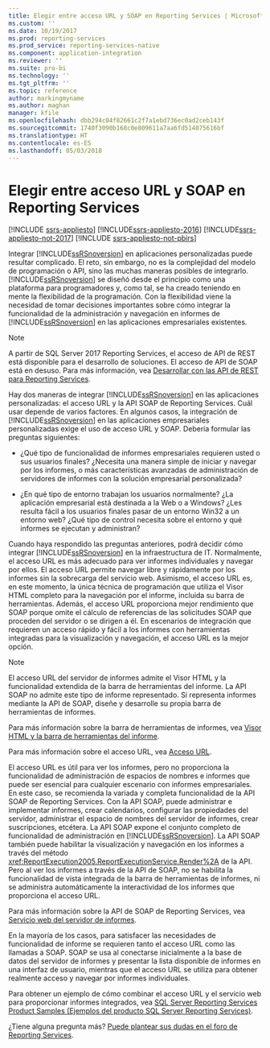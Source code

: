 ```yaml
---
title: Elegir entre acceso URL y SOAP en Reporting Services | Microsoft Docs
ms.custom: ''
ms.date: 10/19/2017
ms.prod: reporting-services
ms.prod_service: reporting-services-native
ms.component: application-integration
ms.reviewer: ''
ms.suite: pro-bi
ms.technology: ''
ms.tgt_pltfrm: ''
ms.topic: reference
author: markingmyname
ms.author: maghan
manager: kfile
ms.openlocfilehash: dbb294c04f82661c2f7a1ebd736ec0ad2ceb143f
ms.sourcegitcommit: 1740f3090b168c0e809611a7aa6fd514075616bf
ms.translationtype: HT
ms.contentlocale: es-ES
ms.lasthandoff: 05/03/2018
---
```

# <a name="choosing-between-url-access-and-soap-in-reporting-services"></a>Elegir entre acceso URL y SOAP en Reporting Services

[!INCLUDE [ssrs-appliesto](../../includes/ssrs-appliesto.md)] [!INCLUDE[ssrs-appliesto-2016](../../includes/ssrs-appliesto-2016.md)] [!INCLUDE[ssrs-appliesto-not-2017](../../includes/ssrs-appliesto-not-2017.md)] [!INCLUDE [ssrs-appliesto-not-pbirs](../../includes/ssrs-appliesto-not-pbirs.md)]

Integrar [!INCLUDE[ssRSnoversion](../../includes/ssrsnoversion-md.md)] en aplicaciones personalizadas puede resultar complicado. El reto, sin embargo, no es la complejidad del modelo de programación o API, sino las muchas maneras posibles de integrarlo. [!INCLUDE[ssRSnoversion](../../includes/ssrsnoversion-md.md)] se diseñó desde el principio como una plataforma para programadores y, como tal, se ha creado teniendo en mente la flexibilidad de la programación. Con la flexibilidad viene la necesidad de tomar decisiones importantes sobre cómo integrar la funcionalidad de la administración y navegación en informes de [!INCLUDE[ssRSnoversion](../../includes/ssrsnoversion-md.md)] en las aplicaciones empresariales existentes.

> [!NOTE]
> A partir de SQL Server 2017 Reporting Services, el acceso de API de REST está disponible para el desarrollo de soluciones. El acceso de API de SOAP está en desuso. Para más información, vea [Desarrollar con las API de REST para Reporting Services](../developer/rest-api.md).
  
 Hay dos maneras de integrar [!INCLUDE[ssRSnoversion](../../includes/ssrsnoversion-md.md)] en las aplicaciones personalizadas: el acceso URL y la API SOAP de Reporting Services. Cuál usar depende de varios factores. En algunos casos, la integración de [!INCLUDE[ssRSnoversion](../../includes/ssrsnoversion-md.md)] en las aplicaciones empresariales personalizadas exige el uso de acceso URL y SOAP. Debería formular las preguntas siguientes:  
  
-   ¿Qué tipo de funcionalidad de informes empresariales requieren usted o sus usuarios finales? ¿Necesita una manera simple de iniciar y navegar por los informes, o más características avanzadas de administración de servidores de informes con la solución empresarial personalizada?  
  
-   ¿En qué tipo de entorno trabajan los usuarios normalmente? ¿La aplicación empresarial está destinada a la Web o a Windows? ¿Les resulta fácil a los usuarios finales pasar de un entorno Win32 a un entorno web? ¿Qué tipo de control necesita sobre el entorno y qué informes se ejecutan y administran?  
  
 Cuando haya respondido las preguntas anteriores, podrá decidir cómo integrar [!INCLUDE[ssRSnoversion](../../includes/ssrsnoversion-md.md)] en la infraestructura de IT. Normalmente, el acceso URL es más adecuado para ver informes individuales y navegar por ellos. El acceso URL permite navegar libre y rápidamente por los informes sin la sobrecarga del servicio web. Asimismo, el acceso URL es, en este momento, la única técnica de programación que utiliza el Visor HTML completo para la navegación por el informe, incluida su barra de herramientas. Además, el acceso URL proporciona mejor rendimiento que SOAP porque omite el cálculo de referencias de las solicitudes SOAP que proceden del servidor o se dirigen a él. En escenarios de integración que requieren un acceso rápido y fácil a los informes con herramientas integradas para la visualización y navegación, el acceso URL es la mejor opción.  
  
> [!NOTE]  
> El acceso URL del servidor de informes admite el Visor HTML y la funcionalidad extendida de la barra de herramientas del informe. La API SOAP no admite este tipo de informe representado. Si representa informes mediante la API de SOAP, diseñe y desarrolle su propia barra de herramientas de informes.
  
 Para más información sobre la barra de herramientas de informes, vea [Visor HTML y la barra de herramientas del informe](../../reporting-services/html-viewer-and-the-report-toolbar.md).  
  
 Para más información sobre el acceso URL, vea [Acceso URL](../../reporting-services/url-access-ssrs.md).  
  
 El acceso URL es útil para ver los informes, pero no proporciona la funcionalidad de administración de espacios de nombres e informes que puede ser esencial para cualquier escenario con informes empresariales. En este caso, se recomienda la variada y completa funcionalidad de la API SOAP de Reporting Services. Con la API SOAP, puede administrar e implementar informes, crear calendarios, configurar las propiedades del servidor, administrar el espacio de nombres del servidor de informes, crear suscripciones, etcétera. La API SOAP expone el conjunto completo de funcionalidad de administración en [!INCLUDE[ssRSnoversion](../../includes/ssrsnoversion-md.md)]. La API SOAP también puede habilitar la visualización y navegación en los informes a través del método <xref:ReportExecution2005.ReportExecutionService.Render%2A> de la API. Pero al ver los informes a través de la API de SOAP, no se habilita la funcionalidad de vista integrada de la barra de herramientas de informes, ni se administra automáticamente la interactividad de los informes que proporciona el acceso URL.  
  
 Para más información sobre la API de SOAP de Reporting Services, vea [Servicio web del servidor de informes](../../reporting-services/report-server-web-service/report-server-web-service.md).  
  
 En la mayoría de los casos, para satisfacer las necesidades de funcionalidad de informe se requieren tanto el acceso URL como las llamadas a SOAP. SOAP se usa al conectarse inicialmente a la base de datos del servidor de informes y presentar la lista disponible de informes en una interfaz de usuario, mientras que el acceso URL se utiliza para obtener realmente acceso y navegar por informes individuales.  
  
 Para obtener un ejemplo de cómo combinar el acceso URL y el servicio web para proporcionar informes integrados, vea [SQL Server Reporting Services Product Samples (Ejemplos del producto SQL Server Reporting Services)](http://go.microsoft.com/fwlink/?LinkId=177889).

¿Tiene alguna pregunta más? [Puede plantear sus dudas en el foro de Reporting Services](http://go.microsoft.com/fwlink/?LinkId=620231).
